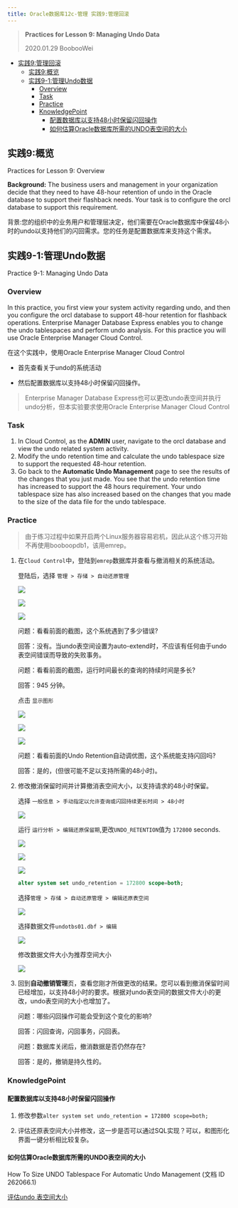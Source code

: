 ```yaml
---
title: Oracle数据库12c-管理 实践9:管理回滚
---
```


> **Practices for Lesson 9: Managing Undo Data**
>
> 2020.01.29 BoobooWei

<!-- MDTOC maxdepth:6 firsth1:1 numbering:0 flatten:0 bullets:1 updateOnSave:1 -->

- [实践9:管理回滚](#实践9管理回滚)
  - [实践9:概览](#实践9概览)
  - [实践9-1:管理Undo数据](#实践9-1管理undo数据)
    - [Overview](#overview)
    - [Task](#task)
    - [Practice](#practice)
    - [KnowledgePoint](#knowledgepoint)
      - [配置数据库以支持48小时保留闪回操作](#配置数据库以支持48小时保留闪回操作)
      - [如何估算Oracle数据库所需的UNDO表空间的大小](#如何估算oracle数据库所需的undo表空间的大小)

<!-- /MDTOC -->

## 实践9:概览

Practices for Lesson 9: Overview

**Background:** The business users and management in your organization decide that they need to have 48-hour retention of undo in the Oracle database to support their flashback needs. Your task is to configure the orcl database to support this requirement.

背景:您的组织中的业务用户和管理层决定，他们需要在Oracle数据库中保留48小时的undo以支持他们的闪回需求。您的任务是配置数据库来支持这个需求。

## 实践9-1:管理Undo数据

Practice 9-1: Managing Undo Data

### Overview

In this practice, you first view your system activity regarding undo, and then you configure the orcl database to support 48-hour retention for flashback operations. Enterprise Manager Database Express enables you to change the undo tablespaces and perform undo analysis. For this practice you will use Oracle Enterprise Manager Cloud Control.

在这个实践中，使用Oracle Enterprise Manager Cloud Control

- 首先查看关于undo的系统活动

- 然后配置数据库以支持48小时保留闪回操作。

> Enterprise Manager Database Express也可以更改undo表空间并执行undo分析，但本实验要求使用Oracle Enterprise Manager Cloud Control

### Task

1. In Cloud Control, as the **ADMIN** user, navigate to the orcl database and view the undo related system activity.
2. Modify the undo retention time and calculate the undo tablespace size to support the requested 48-hour retention.
3. Go back to the **Automatic Undo Management** page to see the results of the changes that you just made. You see that the undo retention time has increased to support the 48 hours requirement. Your undo tablespace size has also increased based on the changes that you made to the size of the data file for the undo tablespace.

### Practice

> 由于练习过程中如果开启两个Linux服务器容易宕机，因此从这个练习开始不再使用booboopdb1，该用emrep。

1. 在`Cloud Control`中，登陆到`emrep`数据库并查看与撤消相关的系统活动。

   登陆后，选择 `管理 > 存储 > 自动还原管理`

   ![](pic/0901.png)

   ![](pic/0902.png)

   ![](pic/0903.png)

   问题：看看前面的截图，这个系统遇到了多少错误?

   回答：没有。当undo表空间设置为auto-extend时，不应该有任何由于undo表空间错误而导致的失败事务。

   问题：看看前面的截图，运行时间最长的查询的持续时间是多长?

   回答：945 分钟。

   点击 `显示图形`

   ![](pic/0904.png)

   ![](pic/0905.png)

   ![](pic/0906.png)

   问题：看看前面的Undo Retention自动调优图，这个系统能支持闪回吗?

   回答：是的，(但很可能不足以支持所需的48小时)。

2. 修改撤消保留时间并计算撤消表空间大小，以支持请求的48小时保留。

   选择 `一般信息 > 手动指定以允许查询或闪回持续更长时间 > 48小时`

   ![](pic/0907.png)

   运行 `运行分析 > 编辑还原保留期`,更改`UNDO_RETENTION`值为 `172800` seconds.

   ![](pic/0908.png)

   ![](pic/0909.png)

   ![](pic/0910.png)

   ```sql
   alter system set undo_retention = 172800 scope=both;
   ```

   选择`管理 > 存储 > 自动还原管理 > 编辑还原表空间`

   ![](pic/0911.png)

   选择数据文件`undotbs01.dbf > 编辑`

   ![](pic/0912.png)

   修改数据文件大小为推荐空间大小

   ![](pic/0913.png)

3. 回到**自动撤销管理**页，查看您刚才所做更改的结果。您可以看到撤消保留时间已经增加，以支持48小时的要求。根据对undo表空间的数据文件大小的更改，undo表空间的大小也增加了。

   问题：哪些闪回操作可能会受到这个变化的影响?

   回答：闪回查询，闪回事务，闪回表。

   问题：数据库关闭后，撤消数据是否仍然存在?

   回答：是的，撤销是持久性的。

### KnowledgePoint

#### 配置数据库以支持48小时保留闪回操作

1. 修改参数`alter system set undo_retention = 172800 scope=both;`

2. 评估还原表空间大小并修改，这一步是否可以通过SQL实现？可以，和图形化界面一键分析相比较复杂。

#### 如何估算Oracle数据库所需的UNDO表空间的大小

How To Size UNDO Tablespace For Automatic Undo Management (文档 ID 262066.1)

[评估undo 表空间大小](https://blog.csdn.net/congjiu2607/article/details/100364186)
